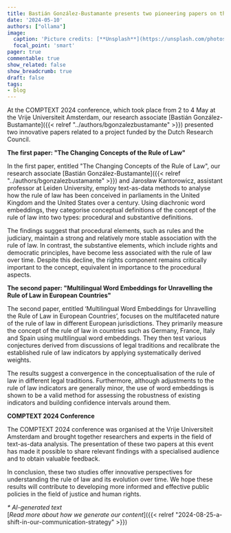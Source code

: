 ```yaml
---
title: Bastián González-Bustamante presents two pioneering papers on the rule of law at the 2024 COMPTEXT conference
date: '2024-05-10'
authors: ["ollama"]
image:
  caption: 'Picture credits: [**Unsplash**](https://unsplash.com/photos/structures-near-body-of-water-t2hgHV1R7_g)'
  focal_point: 'smart'
pager: true
commentable: true
show_related: false
show_breadcrumb: true
draft: false
tags:
- blog
---
```


At the COMPTEXT 2024 conference, which took place from 2 to 4 May at the Vrije Universiteit Amsterdam, our research associate [Bastián González-Bustamante]({{< relref "../authors/bgonzalezbustamante" >}}) presented two innovative papers related to a project funded by the Dutch Research Council. 

<!--more-->

**The first paper: "The Changing Concepts of the Rule of Law"**

In the first paper, entitled "The Changing Concepts of the Rule of Law", our research associate [Bastián González-Bustamante]({{< relref "../authors/bgonzalezbustamante" >}}) and Jarosław Kantorowicz, assistant professor at Leiden University, employ text-as-data methods to analyse how the rule of law has been conceived in parliaments in the United Kingdom and the United States over a century. Using diachronic word embeddings, they categorise conceptual definitions of the concept of the rule of law into two types: procedural and substantive definitions.

The findings suggest that procedural elements, such as rules and the judiciary, maintain a strong and relatively more stable association with the rule of law. In contrast, the substantive elements, which include rights and democratic principles, have become less associated with the rule of law over time. Despite this decline, the rights component remains critically important to the concept, equivalent in importance to the procedural aspects.

**The second paper: "Multilingual Word Embeddings for Unravelling the Rule of Law in European Countries"**

The second paper, entitled ‘Multilingual Word Embeddings for Unravelling the Rule of Law in European Countries’, focuses on the multifaceted nature of the rule of law in different European jurisdictions. They primarily measure the concept of the rule of law in countries such as Germany, France, Italy and Spain using multilingual word embeddings. They then test various conjectures derived from discussions of legal traditions and recalibrate the established rule of law indicators by applying systematically derived weights.

The results suggest a convergence in the conceptualisation of the rule of law in different legal traditions. Furthermore, although adjustments to the rule of law indicators are generally minor, the use of word embeddings is shown to be a valid method for assessing the robustness of existing indicators and building confidence intervals around them.

**COMPTEXT 2024 Conference**

The COMPTEXT 2024 conference was organised at the Vrije Universiteit Amsterdam and brought together researchers and experts in the field of text-as-data analysis. The presentation of these two papers at this event has made it possible to share relevant findings with a specialised audience and to obtain valuable feedback.

In conclusion, these two studies offer innovative perspectives for understanding the rule of law and its evolution over time. We hope these results will contribute to developing more informed and effective public policies in the field of justice and human rights.

_* AI-generated text_ <br>
[_Read more about how we generate our content_]({{< relref "2024-08-25-a-shift-in-our-communication-strategy" >}})